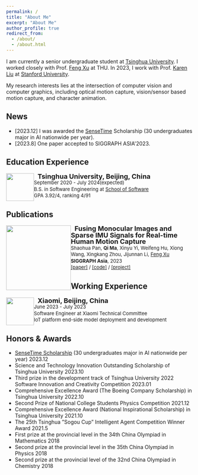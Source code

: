 ```yaml
---
permalink: /
title: "About Me"
excerpt: "About Me"
author_profile: true
redirect_from: 
  - /about/
  - /about.html
---
```


I am currently a senior undergraduate student at [Tsinghua University](https://www.tsinghua.edu.cn/en/). I worked closely with Prof. [Feng Xu](http://xufeng.site/) at THU.
In 2023, I work with Prof. [Karen Liu](https://tml.stanford.edu/people/karen-liu) at [Stanford University](https://www.stanford.edu/).

My research interests lies at the intersection of computer vision and computer graphics, including optical motion capture, vision/sensor based motion capture, and character animation.

<!-- ############## -->
<!-- news -->
<!-- ############## -->

News
------
* [2023.12] I was awarded the [SenseTime](https://www.sensetime.com/cn) Scholarship (30 undergraduates major in AI nationwide per year).
* [2023.8] One paper accepted to SIGGRAPH ASIA'2023. 

<!-- ############## -->
<!-- education -->
<!-- ############## -->

Education Experience
------
<div>
<img style="float: left; width: 75px" src="https://seamoon76.github.io/images/THU.jpeg">
<img style="float: left" src="https://seamoon76.github.io/images/border_row1.png" width="10px">
<p style="line-height:125%">
  <font size="4"><b>Tsinghua University, Beijing, China</b><br></font> 
  <font size="2">September 2020 - July 2024(expected) <br></font> 
  <font size="2">B.S. in Software Engineering at <a href="https://www.thss.tsinghua.edu.cn/en/">School of Software</a><br></font>
  <font size="2"> GPA 3.92/4, ranking 4/91</font>
</p>  
</div>




<!-- ############## -->
<!-- publications -->
<!-- ############## -->

Publications
------

<div>
  <img style="float: left" src="https://seamoon76.github.io/images/siggraphasia.jpg" width="175px">
</div>
<div>
  <img style="float: left" src="https://seamoon76.github.io/images/border_row2.png" width="10px">
</div>
<div>
  <p style="line-height:125%">
    <font size="4">
      <b>Fusing Monocular Images and Sparse IMU Signals for Real-time Human Motion Capture</b>
      <br>
    </font> 
    <font size="2">
      Shaohua Pan,
      <b>Qi Ma</b>, Xinyu Yi, Weifeng Hu, Xiong Wang, Xingkang Zhou, Jijunnan Li,
      <a href="http://xufeng.site/">Feng Xu</a> 
      <br>
    </font> 
    <font size="2">
      <b>SIGGRAPH Asia</b>, 2023 
      <br>
    </font> 
    <font size="2">
      <a href="https://arxiv.org/abs/2309.00310">[paper]</a> / 
      <a href="https://github.com/shaohua-pan/RobustCap">[code]</a> /
      <a href="https://shaohua-pan.github.io/robustcap-page/">[project]</a>
    </font>
  </p>
</div>



<!-- **** -->

Working Experience
------
<div>
<img style="float: left; width: 75px" src="https://seamoon76.github.io/images/xiaomi.png">
<img style="float: left" src="https://seamoon76.github.io/images/border_row1.png" width="10px">
<p style="line-height:125%">
  <font size="4"><b>Xiaomi, Beijing, China</b><br></font> 
  <font size="2">June 2023 - July 2023<br></font> 
  <font size="2">Software Engineer at Xiaomi Technical Committee<br></font>
  <font size="2"> IoT platform end-side model deployment and development</font>
</p>  
</div>


<!-- ############## -->
<!-- honors and awards -->
<!-- ############## -->

Honors & Awards
------
* [SenseTime Scholarship](https://www.sensetime.com/cn/scholarship) (30 undergraduates major in AI nationwide per year) 2023.12
* Science and Technology Innovation Outstanding Scholarship of Tsinghua University 2023.10
* Third prize in the development track of Tsinghua University 2022 Software Innovation and Creativity Competition 2023.01
* Comprehensive Excellence Award (The Boeing Company Scholarship) in Tsinghua University 2022.10
* Second Prize of National College Students Physics Competition 2021.12
* Comprehensive Excellence Award (National Inspirational Scholarship) in Tsinghua University 2021.10
* The 25th Tsinghua ”Sogou Cup” Intelligent Agent Competition Winner Award 2021.5
* First prize at the provincial level in the 34th China Olympiad in Mathematics 2018
* Second prize at the provincial level in the 35th China Olympiad in Physics 2018
* Second prize at the provincial level of the 32nd China Olympiad in Chemistry 2018


<!-- ############## -->
<!-- visit map -->
<!-- ############## -->


<!-- <script type="text/javascript" id="clustrmaps" src="//clustrmaps.com/map_v2.js?d=Fch6zw-5NWNC1a84KykNSk5ZiFnS_zW_YGiC2lsOlfI&cl=ffffff&w=a"></script> -->